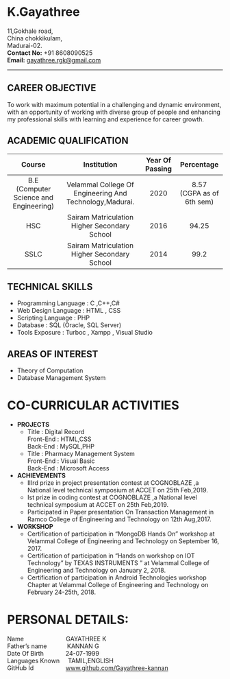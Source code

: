 # K.Gayathree
11,Gokhale road,  
China chokkikulam,  
Madurai-02.  
**Contact No:** +91 8608090525  
**Email:** gayathree.rgk@gmail.com
*****
## **CAREER OBJECTIVE**
To work with maximum  potential in a challenging and dynamic environment, with an opportunity of working with diverse group of people and enhancing my professional skills with learning and experience for career growth.
## ACADEMIC  QUALIFICATION
|Course     | Institution     | Year Of Passing    | Percentage    |
| :-------------: | :----------: | :-----------: | :-----------: |
|  B.E<br/>(Computer Science and Engineering) |Velammal College Of Engineering And Technology,Madurai.  | 2020  |  8.57<br/>(CGPA as of 6th sem)|
| HSC|Sairam Matriculation  Higher Secondary  School  | 2016 |  94.25|
| SSLC |Sairam Matriculation  Higher Secondary  School  | 2014  |  99.2|
## TECHNICAL SKILLS
- Programming Language : C ,C++,C#
- Web Design Language  : HTML , CSS
- Scripting Language   : PHP
-	Database             : SQL (Oracle, SQL Server)
-	Tools Exposure       : Turboc , Xampp , Visual Studio
## AREAS OF INTEREST
- Theory of Computation
-	Database Management System
# CO-CURRICULAR ACTIVITIES
* **PROJECTS**
    + Title : Digital Record  
   Front-End            : HTML,CSS  
    Back-End             : MySQL,PHP
    + Title : Pharmacy Management System  
  Front-End            : Visual Basic  
  Back-End             : Microsoft Access
* **ACHIEVEMENTS**
    - IIIrd prize in project presentation contest at COGNOBLAZE ,a National level technical symposium at ACCET on 25th Feb,2019.  
    -	Ist prize in coding contest at COGNOBLAZE ,a National level technical symposium at ACCET on 25th Feb,2019.  
    -	Participated in Paper presentation On Transaction Management in Ramco College of Engineering and  Technology on 12th Aug,2017.
* **WORKSHOP**
    +	Certification of participation in “MongoDB  Hands On” workshop  at Velammal College of Engineering and Technology on September 16, 2017.  
    +	Certification of participation in “Hands on workshop on IOT Technology” by TEXAS INSTRUMENTS ” at Velammal College of Engineering and Technology on January 2, 2018.  
    +	Certification of participation in Android Technologies workshop Chapter at Velammal College of Engineering and Technology on February 24-25th, 2018.
# PERSONAL DETAILS:
Name &nbsp;&nbsp;&nbsp;&nbsp;&nbsp;&nbsp;&nbsp;&nbsp;&nbsp;&nbsp;&nbsp;&nbsp;&nbsp;&nbsp;&nbsp;&nbsp;&nbsp;&nbsp;&nbsp;&nbsp;&nbsp;&nbsp;&nbsp;    GAYATHREE  K  
Father’s name&nbsp;&nbsp;&nbsp;&nbsp;&nbsp;&nbsp;&nbsp;&nbsp;&nbsp;&nbsp;&nbsp;   KANNAN G  
Date Of Birth&nbsp;&nbsp;&nbsp;&nbsp;&nbsp;&nbsp;&nbsp;&nbsp;&nbsp;&nbsp;&nbsp;&nbsp;   24-07-1999  
Languages Known&nbsp;&nbsp;&nbsp;&nbsp; TAMIL,ENGLISH  
GitHub Id&nbsp;&nbsp;&nbsp;&nbsp; &nbsp;&nbsp;&nbsp;&nbsp;&nbsp;&nbsp;&nbsp;&nbsp;&nbsp;&nbsp;&nbsp;&nbsp;&nbsp; 	www.github.com/Gayathree-kannan

